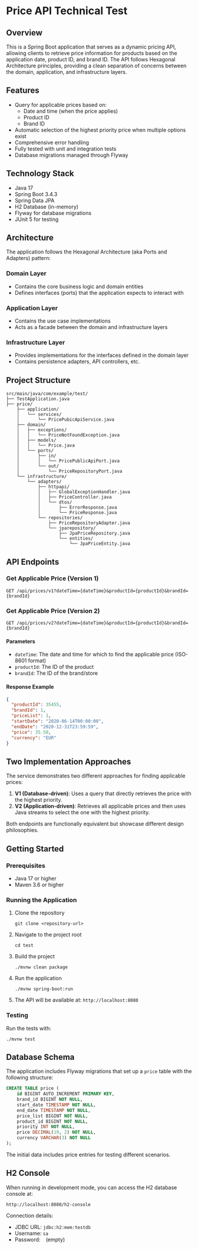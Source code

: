 # Price API Technical Test

## Overview
This is a Spring Boot application that serves as a dynamic pricing API, allowing clients to retrieve price information for products based on the application date, product ID, and brand ID. The API follows Hexagonal Architecture principles, providing a clean separation of concerns between the domain, application, and infrastructure layers.

## Features
- Query for applicable prices based on:
    - Date and time (when the price applies)
    - Product ID
    - Brand ID
- Automatic selection of the highest priority price when multiple options exist
- Comprehensive error handling
- Fully tested with unit and integration tests
- Database migrations managed through Flyway

## Technology Stack
- Java 17
- Spring Boot 3.4.3
- Spring Data JPA
- H2 Database (in-memory)
- Flyway for database migrations
- JUnit 5 for testing

## Architecture

The application follows the Hexagonal Architecture (aka Ports and Adapters) pattern:

### Domain Layer
- Contains the core business logic and domain entities
- Defines interfaces (ports) that the application expects to interact with

### Application Layer
- Contains the use case implementations
- Acts as a facade between the domain and infrastructure layers

### Infrastructure Layer
- Provides implementations for the interfaces defined in the domain layer
- Contains persistence adapters, API controllers, etc.

## Project Structure

```
src/main/java/com/example/test/
├── TestApplication.java
├── price/
    ├── application/
    │   └── services/
    │       └── PricePubicApiService.java
    ├── domain/
    │   ├── exceptions/
    │   │   └── PriceNotFoundException.java
    │   ├── models/
    │   │   └── Price.java
    │   └── ports/
    │       ├── in/
    │       │   └── PricePublicApiPort.java
    │       └── out/
    │           └── PriceRepositoryPort.java
    └── infrastructure/
        └── adapters/
            ├── httpapi/
            │   ├── GlobalExceptionHandler.java
            │   ├── PriceController.java
            │   └── dtos/
            │       ├── ErrorResponse.java
            │       └── PriceResponse.java
            └── repositories/
                ├── PriceRepositoryAdapter.java
                └── jparepository/
                    ├── JpaPriceRepository.java
                    └── entities/
                        └── JpaPriceEntity.java
```

## API Endpoints

### Get Applicable Price (Version 1)
```
GET /api/prices/v1?dateTime={dateTime}&productId={productId}&brandId={brandId}
```

### Get Applicable Price (Version 2)
```
GET /api/prices/v2?dateTime={dateTime}&productId={productId}&brandId={brandId}
```

#### Parameters
- `dateTime`: The date and time for which to find the applicable price (ISO-8601 format)
- `productId`: The ID of the product
- `brandId`: The ID of the brand/store

#### Response Example
```json
{
  "productId": 35455,
  "brandId": 1,
  "priceList": 1,
  "startDate": "2020-06-14T00:00:00",
  "endDate": "2020-12-31T23:59:59",
  "price": 35.50,
  "currency": "EUR"
}
```

## Two Implementation Approaches

The service demonstrates two different approaches for finding applicable prices:

1. **V1 (Database-driven)**: Uses a query that directly retrieves the price with the highest priority.
2. **V2 (Application-driven)**: Retrieves all applicable prices and then uses Java streams to select the one with the highest priority.

Both endpoints are functionally equivalent but showcase different design philosophies.

## Getting Started

### Prerequisites
- Java 17 or higher
- Maven 3.6 or higher

### Running the Application

1. Clone the repository
   ```
   git clone <repository-url>
   ```

2. Navigate to the project root
   ```
   cd test
   ```

3. Build the project
   ```
   ./mvnw clean package
   ```

4. Run the application
   ```
   ./mvnw spring-boot:run
   ```

5. The API will be available at: `http://localhost:8080`

### Testing

Run the tests with:
```
./mvnw test
```

## Database Schema

The application includes Flyway migrations that set up a `price` table with the following structure:

```sql
CREATE TABLE price (
    id BIGINT AUTO_INCREMENT PRIMARY KEY,
    brand_id BIGINT NOT NULL,
    start_date TIMESTAMP NOT NULL,
    end_date TIMESTAMP NOT NULL,
    price_list BIGINT NOT NULL,
    product_id BIGINT NOT NULL,
    priority INT NOT NULL,
    price DECIMAL(19, 2) NOT NULL,
    currency VARCHAR(3) NOT NULL
);
```

The initial data includes price entries for testing different scenarios.

## H2 Console

When running in development mode, you can access the H2 database console at:

```
http://localhost:8080/h2-console
```

Connection details:
- JDBC URL: `jdbc:h2:mem:testdb`
- Username: `sa`
- Password: ` ` (empty)
